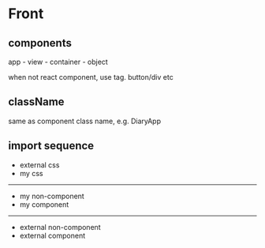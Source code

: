 # Front

## components

app - view - container - object

when not react component, use tag. button/div etc

## className

same as component class name, e.g. DiaryApp

## import sequence

- external css
- my css
---
- my non-component
- my component
---
- external non-component
- external component
